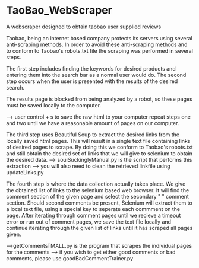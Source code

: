 # TaoBao_WebScraper
A webscraper designed to obtain taobao user supplied reviews

Taobao, being an internet based company protects its servers using several anti-scraping methods. 
In order to avoid these anti-scraping methods and to conform to Taobao's robots.txt file the scraping was performed in several steps.

The first step includes finding the keywords for desired products and entering them into the search bar as a normal user would do.
The second step occurs when the user is presented with the results of the desired search. 

The results page is blocked from being analyzed by a robot, so these pages must be saved locally to the computer. 

--> user control + s to save the raw html to your computer
repeat steps one and two until we have a reasonable amount of pages on our computer. 

The third step uses Beautiful Soup to extract the desired links from the locally saved html pages.
This will result in a single text file containing links of desired pages to scrape. By doing this we conform to Taobao's robots.txt and still obtain the desired set of links that we will give to selenium to obtain the desired data.
--> soulSuckinglyManual.py is the script that performs this extraction
--> you will also need to clean the retrieved linkfile using updateLinks.py



The fourth step is where the data collection actually takes place. We give the obtained list of links to the selenium based web browser. It will find the comment section of the given page and select the secondary "   " comment section. Should second comments be present, Selenium will extract them to a local text file, using a special key to seperate each commment on the page. After iterating through comment pages until we recieve a timeout error or run out of comment pages, we save the text file locally and continue iterating through the given list of links until it has scraped all pages given.

-->getCommentsTMALL.py is the program that scrapes the individual pages for the comments
--> if you wish to get either good comments or bad comments, please use goodBadCommentTrainer.py
